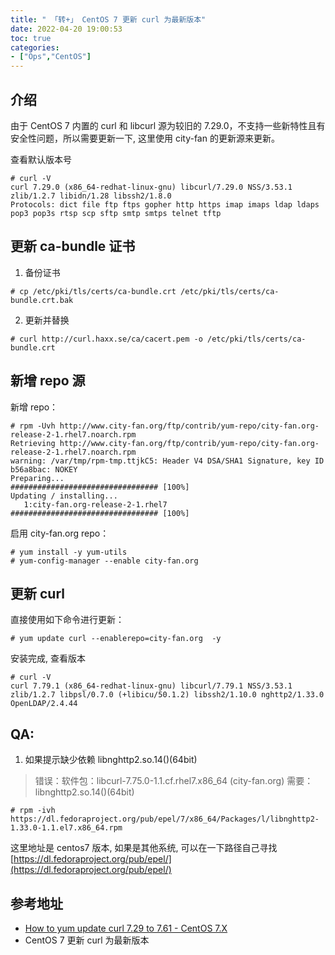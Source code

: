 ```yaml
---
title: " 「转+」 CentOS 7 更新 curl 为最新版本"
date: 2022-04-20 19:00:53
toc: true
categories:
- ["Ops","CentOS"]
---
```


## 介绍
由于 CentOS 7 内置的 curl 和 libcurl 源为较旧的 7.29.0，不支持一些新特性且有安全性问题，所以需要更新一下, 这里使用 city-fan 的更新源来更新。

查看默认版本号



```
# curl -V
curl 7.29.0 (x86_64-redhat-linux-gnu) libcurl/7.29.0 NSS/3.53.1 zlib/1.2.7 libidn/1.28 libssh2/1.8.0
Protocols: dict file ftp ftps gopher http https imap imaps ldap ldaps pop3 pop3s rtsp scp sftp smtp smtps telnet tftp
```

## 更新 ca-bundle 证书

1. 备份证书
```
# cp /etc/pki/tls/certs/ca-bundle.crt /etc/pki/tls/certs/ca-bundle.crt.bak
```

2. 更新并替换
```
# curl http://curl.haxx.se/ca/cacert.pem -o /etc/pki/tls/certs/ca-bundle.crt
```

## 新增 repo 源
新增 repo：
```
# rpm -Uvh http://www.city-fan.org/ftp/contrib/yum-repo/city-fan.org-release-2-1.rhel7.noarch.rpm
Retrieving http://www.city-fan.org/ftp/contrib/yum-repo/city-fan.org-release-2-1.rhel7.noarch.rpm
warning: /var/tmp/rpm-tmp.ttjkC5: Header V4 DSA/SHA1 Signature, key ID b56a8bac: NOKEY
Preparing...                          ################################# [100%]
Updating / installing...
   1:city-fan.org-release-2-1.rhel7   ################################# [100%]
```
启用 city-fan.org repo：
```
# yum install -y yum-utils
# yum-config-manager --enable city-fan.org
```

## 更新 curl
直接使用如下命令进行更新：
```
# yum update curl --enablerepo=city-fan.org  -y
```
安装完成, 查看版本
```
# curl -V
curl 7.79.1 (x86_64-redhat-linux-gnu) libcurl/7.79.1 NSS/3.53.1 zlib/1.2.7 libpsl/0.7.0 (+libicu/50.1.2) libssh2/1.10.0 nghttp2/1.33.0 OpenLDAP/2.4.44
```

## QA:

1. 如果提示缺少依赖  libnghttp2.so.14()(64bit)
> 错误：软件包：libcurl-7.75.0-1.1.cf.rhel7.x86_64 (city-fan.org)
>           需要：libnghttp2.so.14()(64bit)

```
# rpm -ivh https://dl.fedoraproject.org/pub/epel/7/x86_64/Packages/l/libnghttp2-1.33.0-1.1.el7.x86_64.rpm
```
这里地址是 centos7 版本, 如果是其他系统, 可以在一下路径自己寻找 [https://dl.fedoraproject.org/pub/epel/](https://dl.fedoraproject.org/pub/epel/)

## 参考地址

- [How to yum update curl 7.29 to 7.61 - CentOS 7.X](https://qiita.com/tkprof/items/5460b8d603cbbc542c8c)
- CentOS 7 更新 curl 为最新版本

